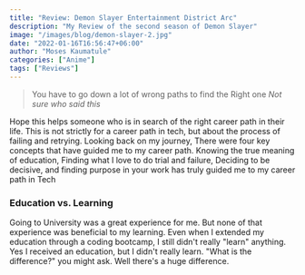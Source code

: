```yaml
---
title: "Review: Demon Slayer Entertainment District Arc"
description: "My Review of the second season of Demon Slayer"
image: "/images/blog/demon-slayer-2.jpg"
date: "2022-01-16T16:56:47+06:00"
author: "Moses Kaumatule"
categories: ["Anime"]
tags: ["Reviews"]
---
```

> You have to go down a lot of wrong paths to find the Right one
<cite>Not sure who said this</cite>

Hope this helps someone who is in search of the right career path in their life. This is not strictly for a career path in tech, but about the process of failing and retrying. Looking back on my journey, There were four key concepts that have guided me to my career path. Knowing the true meaning of education, Finding what I love to do trial and failure, Deciding to be decisive, and finding purpose in your work has truly guided me to my career path in Tech

### Education vs. Learning 
Going to University was a great experience for me. But none of that experience was beneficial to my learning. Even when I extended my education through a coding bootcamp, I still didn't really "learn" anything. Yes I received an education, but I didn't really learn. "What is the difference?" you might ask. Well there's a huge difference. 

